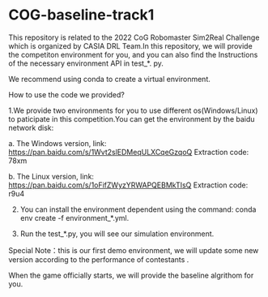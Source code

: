# COG-baseline-track1
This repository is related to the 2022 CoG Robomaster Sim2Real Challenge which is organized by CASIA DRL Team.In this repository, we will provide the competiton environment for you, and you can also find the Instructions of the necessary environment API in test_*. py.            

We recommend using conda to create a virtual environment.

How to use the code we provided?

1.We provide two environments for you to use different os(Windows/Linux) to paticipate in this competition.You can get the environment by the baidu network disk:

a. The Windows version, link:
        https://pan.baidu.com/s/1Wvt2slEDMeqULXCqeGzqoQ 
Extraction code:
        78xm

b. The Linux version, link:
        https://pan.baidu.com/s/1oFifZWyzYRWAPQEBMkTIsQ 
Extraction code:
        r9u4

2. You can install the environment dependent using the command:
        conda env create -f environment_*.yml.

3. Run the test_*.py, you will see our simulation environment.
               
Special Note：this is our first demo environment, we will update some new version according to the performance of contestants .
        
When the game officially starts, we will provide the baseline algrithom for you.
